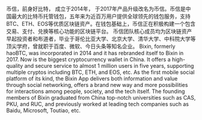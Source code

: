 币信，前身好比特， 成立于2014年， 于2017年产品升级改名为币信。币信是中国最大的比特币托管钱包，五年来为近百万用户提供全球领先的钱包服务，支持BTC、ETH、EOS等优质区块链资产。在钱包基础上，币信正在积极构建一个包含交易、支付、兑换等核心功能的区块链平台。
币信团队核心成员均为区块链资产早起投资者和布道者，毕业于哥伦比亚大学、北京大学、清华大学、中科院大学等顶尖学府，曾就职于百度、微软、今日头条等知名企业。
Bixin, formerly haoBTC,  was incorporated in 2014 and it has rebranded itself to Bixin in 2017. Now is the biggest cryptocurrency wallet in China. It offers a high-quality and secure service to almost 1 million users in five years, supporting multiple cryptos including BTC, ETH, and EOS, etc. As the first mobile social platform of its kind, the Bixin App delivers both information and value through social networking, offers a brand new way and more possibilities for interactions among people, society, and the tech itself.
The founding members of Bixin graduated from China top-notch universities such as CAS, PKU, and RUC, and previously worked at leading tech companies such as Baidu, Microsoft, Toutiao, etc.
